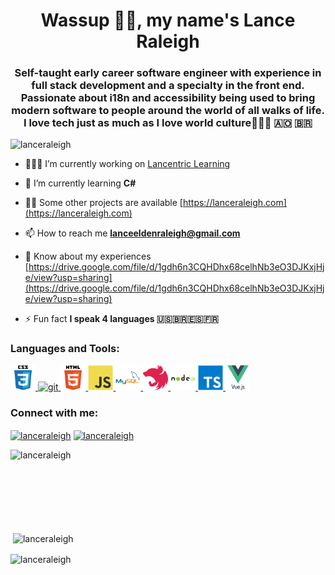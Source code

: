 <h1 align="center">Wassup ✌🏽, my name's Lance Raleigh</h1>
<div display="inline">
<h3 align="center">Self-taught early career software engineer with experience in full stack development and a specialty in the front end. Passionate about i18n and accessibility being used to bring modern software to people around the world of all walks of life. I love tech just as much as I love world culture👨🏽‍💻 🇦🇴 🇧🇷</h3>
<p align="left"> <img src="https://komarev.com/ghpvc/?username=lanceraleigh&label=Profile%20views&color=0e75b6&style=flat" alt="lanceraleigh" /> </p>
</div>

- 👨🏽‍💻 I’m currently working on [Lancentric Learning](https://lanceraleigh.com/lancentric)

- 🌱 I’m currently learning **C#**

- 👨‍💻 Some other projects are available [https://lanceraleigh.com](https://lanceraleigh.com)

- 📫 How to reach me **lanceeldenraleigh@gmail.com**

- 📄 Know about my experiences [https://drive.google.com/file/d/1gdh6n3CQHDhx68celhNb3eO3DJKxjHje/view?usp=sharing](https://drive.google.com/file/d/1gdh6n3CQHDhx68celhNb3eO3DJKxjHje/view?usp=sharing)

- ⚡ Fun fact **I speak 4 languages 🇺🇸🇧🇷🇪🇸🇫🇷**

<h3 align="left">Languages and Tools:</h3>
<p align="left"> <a href="https://www.w3schools.com/css/" target="_blank" rel="noreferrer"> <img src="https://raw.githubusercontent.com/devicons/devicon/master/icons/css3/css3-original-wordmark.svg" alt="css3" width="40" height="40"/> </a> <a href="https://git-scm.com/" target="_blank" rel="noreferrer"> <img src="https://www.vectorlogo.zone/logos/git-scm/git-scm-icon.svg" alt="git" width="40" height="40"/> </a> <a href="https://www.w3.org/html/" target="_blank" rel="noreferrer"> <img src="https://raw.githubusercontent.com/devicons/devicon/master/icons/html5/html5-original-wordmark.svg" alt="html5" width="40" height="40"/> </a> <a href="https://developer.mozilla.org/en-US/docs/Web/JavaScript" target="_blank" rel="noreferrer"> <img src="https://raw.githubusercontent.com/devicons/devicon/master/icons/javascript/javascript-original.svg" alt="javascript" width="40" height="40"/> </a> <a href="https://www.mysql.com/" target="_blank" rel="noreferrer"> <img src="https://raw.githubusercontent.com/devicons/devicon/master/icons/mysql/mysql-original-wordmark.svg" alt="mysql" width="40" height="40"/> </a> <a href="https://nestjs.com/" target="_blank" rel="noreferrer"> <img src="https://raw.githubusercontent.com/devicons/devicon/master/icons/nestjs/nestjs-plain.svg" alt="nestjs" width="40" height="40"/> </a> <a href="https://nodejs.org" target="_blank" rel="noreferrer"> <img src="https://raw.githubusercontent.com/devicons/devicon/master/icons/nodejs/nodejs-original-wordmark.svg" alt="nodejs" width="40" height="40"/> </a> <a href="https://www.typescriptlang.org/" target="_blank" rel="noreferrer"> <img src="https://raw.githubusercontent.com/devicons/devicon/master/icons/typescript/typescript-original.svg" alt="typescript" width="40" height="40"/> </a> <a href="https://vuejs.org/" target="_blank" rel="noreferrer"> <img src="https://raw.githubusercontent.com/devicons/devicon/master/icons/vuejs/vuejs-original-wordmark.svg" alt="vuejs" width="40" height="40"/> </a> </p>

<h3 align="left">Connect with me:</h3>
<p align="left">
<a href="https://codepen.io/lanceraleigh" target="blank"><img align="center" src="https://raw.githubusercontent.com/rahuldkjain/github-profile-readme-generator/master/src/images/icons/Social/codepen.svg" alt="lanceraleigh" height="30" width="40" /></a>
<a href="https://linkedin.com/in/lanceraleigh" target="blank"><img align="center" src="https://raw.githubusercontent.com/rahuldkjain/github-profile-readme-generator/master/src/images/icons/Social/linked-in-alt.svg" alt="lanceraleigh" height="30" width="40" /></a>
</p>
<p><img align="left" style="display: block" src="https://github-readme-stats.vercel.app/api/top-langs?username=lanceraleigh&show_icons=true&locale=en&layout=compact" alt="lanceraleigh" /></p>
<br><br><br><br><br><br><br>

<p>&nbsp;<img align="center" src="https://github-readme-stats.vercel.app/api?username=lanceraleigh&show_icons=true&locale=en" alt="lanceraleigh" /></p>

<p><img align="center" src="https://github-readme-streak-stats.herokuapp.com/?user=lanceraleigh&" alt="lanceraleigh" /></p>
